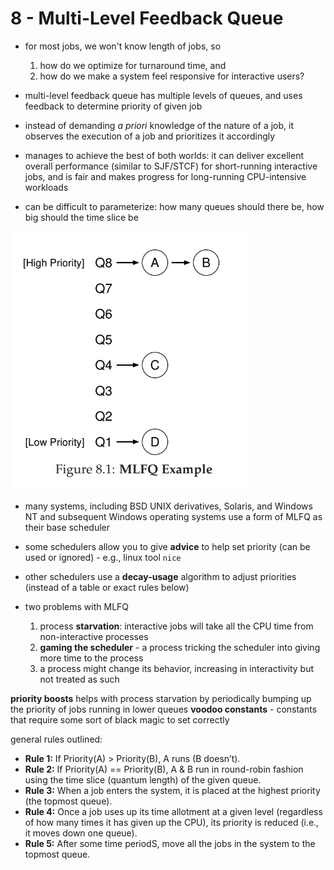 # 8 - Multi-Level Feedback Queue
- for most jobs, we won't know length of jobs, so
  1. how do we optimize for turnaround time, and
  2. how do we make a system feel responsive for interactive users?

- multi-level feedback queue has multiple levels of queues, and uses feedback to determine priority of given job
-  instead of demanding _a priori_ knowledge of the nature of a job, it observes the execution of a job and prioritizes it accordingly
-  manages to achieve the best of both worlds: it can deliver excellent overall performance (similar to SJF/STCF) for short-running interactive jobs, and is fair and makes progress for long-running CPU-intensive workloads
- can be difficult to parameterize: how many queues should there be, how big should the time slice be

![MLFQ](mlfq.png)

- many systems, including BSD UNIX derivatives, Solaris, and Windows NT and subsequent Windows operating systems use a form of MLFQ as their base scheduler
- some schedulers allow you to give **advice** to help set priority (can be used or ignored) - e.g., linux tool `nice`
- other schedulers use a **decay-usage** algorithm to adjust priorities (instead of a table or exact rules below)

- two problems with MLFQ
    1. process **starvation**: interactive jobs will take all the CPU time from non-interactive processes
    2. **gaming the scheduler** - a process tricking the scheduler into giving more time to the process
    3. a process might change its behavior, increasing in interactivity but not treated as such

**priority boosts** helps with process starvation by periodically bumping up the priority of jobs running in lower queues
**voodoo constants** - constants that require some sort of black magic to set correctly

general rules outlined:
- **Rule 1:** If Priority(A) > Priority(B), A runs (B doesn’t).
- **Rule 2:** If Priority(A) == Priority(B), A & B run in round-robin fashion using the time slice (quantum length) of the given queue.
- **Rule 3:** When a job enters the system, it is placed at the highest priority (the topmost queue).
- **Rule 4:** Once a job uses up its time allotment at a given level (regardless of how many times it has given up the CPU), its priority is reduced (i.e., it moves down one queue).
- **Rule 5:** After some time periodS, move all the jobs in the system to the topmost queue.
